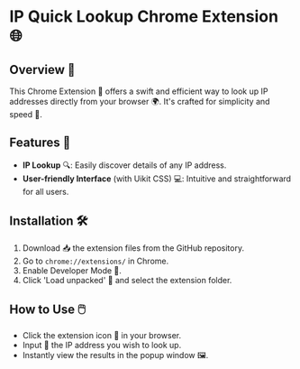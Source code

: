 # IP Quick Lookup Chrome Extension 🌐

## Overview 📖

This Chrome Extension 🧩 offers a swift and efficient way to look up IP addresses directly from your browser 🌍. It's crafted for simplicity and speed 🚀.

## Features 🌟

- **IP Lookup** 🔍: Easily discover details of any IP address.
- **User-friendly Interface** (with Uikit CSS) 💻: Intuitive and straightforward for all users.

## Installation 🛠️

1. Download 📥 the extension files from the GitHub repository.
2. Go to `chrome://extensions/` in Chrome.
3. Enable Developer Mode 🔧.
4. Click 'Load unpacked' 📂 and select the extension folder.

## How to Use 🖱️

- Click the extension icon 🔗 in your browser.
- Input 📝 the IP address you wish to look up.
- Instantly view the results in the popup window 🖼️.
